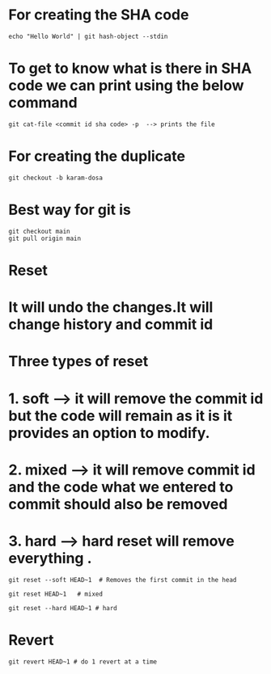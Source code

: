 # For creating the SHA code
```
echo "Hello World" | git hash-object --stdin
```

# To get to know what is there in SHA code we can print using the below command
```
git cat-file <commit id sha code> -p  --> prints the file
```
# For creating the duplicate 
```
git checkout -b karam-dosa
```

# Best way for git is
```
git checkout main
git pull origin main
```
# Reset 
# It will undo the changes.It will change history and commit id
# Three types of reset 
# 1. soft  --> it will remove the commit id but the code will remain as it is it provides an option to modify.
# 2. mixed  --> it will remove commit id and the code what we entered to commit should also be removed
# 3. hard  --> hard reset will remove everything .
```
git reset --soft HEAD~1  # Removes the first commit in the head
```
```
git reset HEAD~1   # mixed
```
```
git reset --hard HEAD~1 # hard 
```

# Revert

```
git revert HEAD~1 # do 1 revert at a time
```



